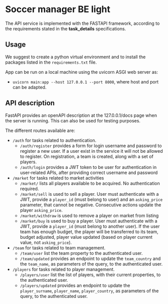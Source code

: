 # Soccer manager BE light

The API service is implemented with the FASTAPI framework, according to the requirements stated in the **task_details** specifications.

## Usage
We suggest to create a python virtual environment and to install the packages listed in the `requirements.txt` file.

App can be run on a local machine using the uvicorn ASGI web server as:
- `uvicorn main:app --host 127.0.0.1 --port 8000`, where host  and port can be adapted.

## API description
FastAPI provides an openAPI description at the 127.0.0.1/docs page when the server is running.
This can also be used for testing purposes.

The different routes available are:
- `/auth` for tasks related to authentication. 
  - `/auth/register` provides a form for login username and password to register a new user. If a user exist in the service it will not be allowed to register. On registration, a team is created, along with a set of players.
  -  `/auth/login` provides a JWT token to be user for authentication in user-related APIs, after providing correct username and password
- `/market` for tasks related to market activities
  - `/market/` lists all players available to be acquired. No authentication required.
  - `/market/sell` is used to sell a player. User must authenticate with a JWT, provide a `player_id` (must belong to user) and an `asking_price` parameter, that cannot be negative. Consecutive actions update the player `asking_price`.
  - `/market/withdraw` is used to remove a player on market from listing
  - `/market/buy` is used to buy a player. User must authenticate with a JWT, provide a `player_id` (must belong to another user). If the user team has enough budget, the player will be transferred to its team, budget adjusted, player value updated (based on player current value, not `asking_price`).
- `/team` for tasks related to team management. 
  - `/team/user` list the team property to the authenticated user.
  - `/team/updated` provides an endpoint to update the `team_country` and the `team_name`, as parameters of the query, to the authenticated user.
- `/players` for tasks related to player management. 
  - `/players/user` list the list of players, with their current properties, to the authenticated user.
  - `/players/updated` provides an endpoint to update the `player_surname`, `player_name`, `player_country`, as parameters of the query, to the authenticated user.
  



